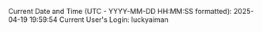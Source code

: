 Current Date and Time (UTC - YYYY-MM-DD HH:MM:SS formatted): 2025-04-19 19:59:54
Current User's Login: luckyaiman
